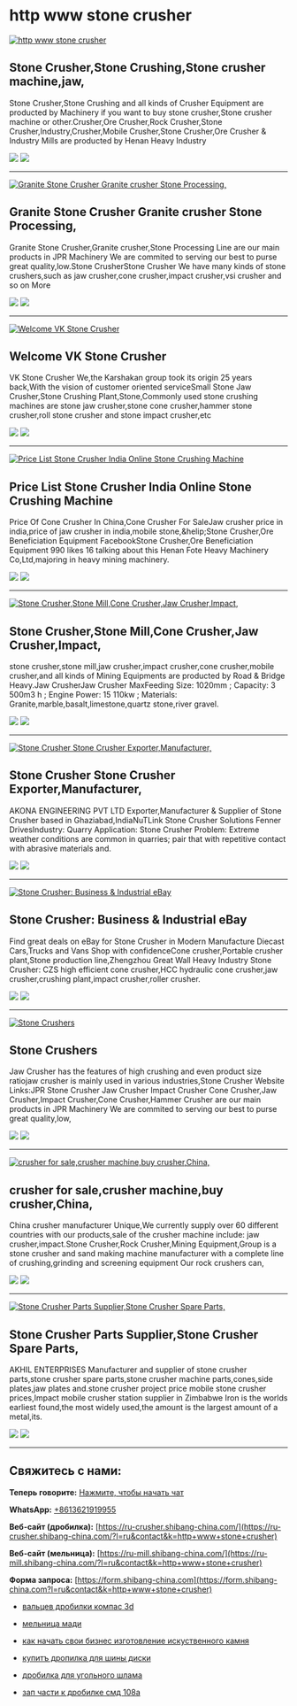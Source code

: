 # http www stone crusher

<a href="https://swt.shibang-china.com/?l=ru&img&k=http+www+stone+crusher" target="_blank">![http www stone crusher](http://static.shibang-china.com/all-800x300/1024.jpg)</a>

## Stone Crusher,Stone Crushing,Stone crusher machine,jaw,
Stone Crusher,Stone Crushing and all kinds of Crusher Equipment are producted by Machinery if you want to buy stone crusher,Stone crusher machine or other.Crusher,Ore Crusher,Rock Crusher,Stone Crusher,Industry,Crusher,Mobile Crusher,Stone Crusher,Ore Crusher & Industry Mills are producted by Henan Heavy Industry


<a href="https://whatsapp.shibangsoft.com/WhatsApp.php" target="_blank" title="WhatsApp">![](http://static.shibang-china.com/icon/whatsapp.png)</a> <a href="https://swt.shibang-china.com/?l=ru&icon&k=http+www+stone+crusher" target="_blank">![](http://static.shibang-china.com/icon/chat-ru.png)</a>

---

<a href="https://swt.shibang-china.com/?l=ru&img&k=http+www+stone+crusher" target="_blank">![Granite Stone Crusher Granite crusher Stone Processing,](http://static.shibang-china.com/all-800x300/1027.jpg)</a>

## Granite Stone Crusher Granite crusher Stone Processing,
Granite Stone Crusher,Granite crusher,Stone Processing Line are our main products in JPR Machinery We are commited to serving our best to purse great quality,low.Stone CrusherStone Crusher We have many kinds of stone crushers,such as jaw crusher,cone crusher,impact crusher,vsi crusher and so on More


<a href="https://whatsapp.shibangsoft.com/WhatsApp.php" target="_blank" title="WhatsApp">![](http://static.shibang-china.com/icon/whatsapp.png)</a> <a href="https://swt.shibang-china.com/?l=ru&icon&k=http+www+stone+crusher" target="_blank">![](http://static.shibang-china.com/icon/chat-ru.png)</a>

---

<a href="https://swt.shibang-china.com/?l=ru&img&k=http+www+stone+crusher" target="_blank">![Welcome VK Stone Crusher](http://static.shibang-china.com/all-800x300/650.jpg)</a>

## Welcome VK Stone Crusher
VK Stone Crusher We,the Karshakan group took its origin 25 years back,With the vision of customer oriented serviceSmall Stone Jaw Crusher,Stone Crushing Plant,Stone,Commonly used stone crushing machines are stone jaw crusher,stone cone crusher,hammer stone crusher,roll stone crusher and stone impact crusher,etc


<a href="https://whatsapp.shibangsoft.com/WhatsApp.php" target="_blank" title="WhatsApp">![](http://static.shibang-china.com/icon/whatsapp.png)</a> <a href="https://swt.shibang-china.com/?l=ru&icon&k=http+www+stone+crusher" target="_blank">![](http://static.shibang-china.com/icon/chat-ru.png)</a>

---

<a href="https://swt.shibang-china.com/?l=ru&img&k=http+www+stone+crusher" target="_blank">![Price List Stone Crusher India Online Stone Crushing Machine](http://static.shibang-china.com/all-800x300/981.jpg)</a>

## Price List Stone Crusher India Online Stone Crushing Machine
Price Of Cone Crusher In China,Cone Crusher For SaleJaw crusher price in india,price of jaw crusher in india,mobile stone,&helip;Stone Crusher,Ore Beneficiation Equipment FacebookStone Crusher,Ore Beneficiation Equipment 990 likes 16 talking about this Henan Fote Heavy Machinery Co,Ltd,majoring in heavy mining machinery.


<a href="https://whatsapp.shibangsoft.com/WhatsApp.php" target="_blank" title="WhatsApp">![](http://static.shibang-china.com/icon/whatsapp.png)</a> <a href="https://swt.shibang-china.com/?l=ru&icon&k=http+www+stone+crusher" target="_blank">![](http://static.shibang-china.com/icon/chat-ru.png)</a>

---

<a href="https://swt.shibang-china.com/?l=ru&img&k=http+www+stone+crusher" target="_blank">![Stone Crusher,Stone Mill,Cone Crusher,Jaw Crusher,Impact,](http://static.shibang-china.com/all-800x300/998.jpg)</a>

## Stone Crusher,Stone Mill,Cone Crusher,Jaw Crusher,Impact,
stone crusher,stone mill,jaw crusher,impact crusher,cone crusher,mobile crusher,and all kinds of Mining Equipments are producted by Road & Bridge Heavy.Jaw CrusherJaw Crusher MaxFeeding Size: 1020mm ; Capacity: 3 500m3 h ; Engine Power: 15 110kw ; Materials: Granite,marble,basalt,limestone,quartz stone,river gravel.


<a href="https://whatsapp.shibangsoft.com/WhatsApp.php" target="_blank" title="WhatsApp">![](http://static.shibang-china.com/icon/whatsapp.png)</a> <a href="https://swt.shibang-china.com/?l=ru&icon&k=http+www+stone+crusher" target="_blank">![](http://static.shibang-china.com/icon/chat-ru.png)</a>

---

<a href="https://swt.shibang-china.com/?l=ru&img&k=http+www+stone+crusher" target="_blank">![Stone Crusher Stone Crusher Exporter,Manufacturer,](http://static.shibang-china.com/all-800x300/886.jpg)</a>

## Stone Crusher Stone Crusher Exporter,Manufacturer,
AKONA ENGINEERING PVT LTD Exporter,Manufacturer & Supplier of Stone Crusher based in Ghaziabad,IndiaNuTLink Stone Crusher Solutions Fenner DrivesIndustry: Quarry Application: Stone Crusher Problem: Extreme weather conditions are common in quarries; pair that with repetitive contact with abrasive materials and.


<a href="https://whatsapp.shibangsoft.com/WhatsApp.php" target="_blank" title="WhatsApp">![](http://static.shibang-china.com/icon/whatsapp.png)</a> <a href="https://swt.shibang-china.com/?l=ru&icon&k=http+www+stone+crusher" target="_blank">![](http://static.shibang-china.com/icon/chat-ru.png)</a>

---

<a href="https://swt.shibang-china.com/?l=ru&img&k=http+www+stone+crusher" target="_blank">![Stone Crusher: Business & Industrial eBay](http://static.shibang-china.com/all-800x300/897.jpg)</a>

## Stone Crusher: Business & Industrial eBay
Find great deals on eBay for Stone Crusher in Modern Manufacture Diecast Cars,Trucks and Vans Shop with confidenceCone crusher,Portable crusher plant,Stone production line,Zhengzhou Great Wall Heavy Industry Stone Crusher: CZS high efficient cone crusher,HCC hydraulic cone crusher,jaw crusher,crushing plant,impact crusher,roller crusher.


<a href="https://whatsapp.shibangsoft.com/WhatsApp.php" target="_blank" title="WhatsApp">![](http://static.shibang-china.com/icon/whatsapp.png)</a> <a href="https://swt.shibang-china.com/?l=ru&icon&k=http+www+stone+crusher" target="_blank">![](http://static.shibang-china.com/icon/chat-ru.png)</a>

---

<a href="https://swt.shibang-china.com/?l=ru&img&k=http+www+stone+crusher" target="_blank">![Stone Crushers](http://static.shibang-china.com/all-800x300/1099.jpg)</a>

## Stone Crushers
Jaw Crusher has the features of high crushing and even product size ratiojaw crusher is mainly used in various industries,Stone Crusher Website Links:JPR Stone Crusher Jaw Crusher Impact Crusher Cone Crusher,Jaw Crusher,Impact Crusher,Cone Crusher,Hammer Crusher are our main products in JPR Machinery We are commited to serving our best to purse great quality,low,


<a href="https://whatsapp.shibangsoft.com/WhatsApp.php" target="_blank" title="WhatsApp">![](http://static.shibang-china.com/icon/whatsapp.png)</a> <a href="https://swt.shibang-china.com/?l=ru&icon&k=http+www+stone+crusher" target="_blank">![](http://static.shibang-china.com/icon/chat-ru.png)</a>

---

<a href="https://swt.shibang-china.com/?l=ru&img&k=http+www+stone+crusher" target="_blank">![crusher for sale,crusher machine,buy crusher,China,](http://static.shibang-china.com/all-800x300/383.jpg)</a>

## crusher for sale,crusher machine,buy crusher,China,
China crusher manufacturer Unique,We currently supply over 60 different countries with our products,sale of the crusher machine include: jaw crusher,impact.Stone Crusher,Rock Crusher,Mining Equipment,Group is a stone crusher and sand making machine manufacturer with a complete line of crushing,grinding and screening equipment Our rock crushers can,


<a href="https://whatsapp.shibangsoft.com/WhatsApp.php" target="_blank" title="WhatsApp">![](http://static.shibang-china.com/icon/whatsapp.png)</a> <a href="https://swt.shibang-china.com/?l=ru&icon&k=http+www+stone+crusher" target="_blank">![](http://static.shibang-china.com/icon/chat-ru.png)</a>

---

<a href="https://swt.shibang-china.com/?l=ru&img&k=http+www+stone+crusher" target="_blank">![Stone Crusher Parts Supplier,Stone Crusher Spare Parts,](http://static.shibang-china.com/all-800x300/604.jpg)</a>

## Stone Crusher Parts Supplier,Stone Crusher Spare Parts,
AKHIL ENTERPRISES Manufacturer and supplier of stone crusher parts,stone crusher spare parts,stone crusher machine parts,cones,side plates,jaw plates and.stone crusher project price mobile stone crusher prices,Impact mobile crusher station supplier in Zimbabwe Iron is the worlds earliest found,the most widely used,the amount is the largest amount of a metal,its.


<a href="https://whatsapp.shibangsoft.com/WhatsApp.php" target="_blank" title="WhatsApp">![](http://static.shibang-china.com/icon/whatsapp.png)</a> <a href="https://swt.shibang-china.com/?l=ru&icon&k=http+www+stone+crusher" target="_blank">![](http://static.shibang-china.com/icon/chat-ru.png)</a>

---
## Свяжитесь с нами:

**Теперь говорите:** [Нажмите, чтобы начать чат](https://swt.shibang-china.com?l=ru&contact&k=http+www+stone+crusher)

**WhatsApp:**  [+8613621919955](https://whatsapp.shibangsoft.com/WhatsApp.php)

**Веб-сайт (дробилка):** [https://ru-crusher.shibang-china.com/](https://ru-crusher.shibang-china.com/?l=ru&contact&k=http+www+stone+crusher)

**Веб-сайт (мельница):** [https://ru-mill.shibang-china.com/](https://ru-mill.shibang-china.com/?l=ru&contact&k=http+www+stone+crusher)

**Форма запроса:** [https://form.shibang-china.com](https://form.shibang-china.com?l=ru&contact&k=http+www+stone+crusher)

* [вальцев дробилки компас 3d](../92/%D0%B2%D0%B0%D0%BB%D1%8C%D1%86%D0%B5%D0%B2%20%D0%B4%D1%80%D0%BE%D0%B1%D0%B8%D0%BB%D0%BA%D0%B8%20%D0%BA%D0%BE%D0%BC%D0%BF%D0%B0%D1%81%203d.md)

* [мельница мади](../95/%D0%BC%D0%B5%D0%BB%D1%8C%D0%BD%D0%B8%D1%86%D0%B0%20%D0%BC%D0%B0%D0%B4%D0%B8.md)

* [как начать свои бизнес изготовление искуственного камня](../103/%D0%BA%D0%B0%D0%BA%20%D0%BD%D0%B0%D1%87%D0%B0%D1%82%D1%8C%20%D1%81%D0%B2%D0%BE%D0%B8%20%D0%B1%D0%B8%D0%B7%D0%BD%D0%B5%D1%81%20%D0%B8%D0%B7%D0%B3%D0%BE%D1%82%D0%BE%D0%B2%D0%BB%D0%B5%D0%BD%D0%B8%D0%B5%20%D0%B8%D1%81%D0%BA%D1%83%D1%81%D1%82%D0%B2%D0%B5%D0%BD%D0%BD%D0%BE%D0%B3%D0%BE%20%D0%BA%D0%B0%D0%BC%D0%BD%D1%8F.md)

* [купитъ дропилка для шины диски](../105/%D0%BA%D1%83%D0%BF%D0%B8%D1%82%D1%8A%20%D0%B4%D1%80%D0%BE%D0%BF%D0%B8%D0%BB%D0%BA%D0%B0%20%D0%B4%D0%BB%D1%8F%20%D1%88%D0%B8%D0%BD%D1%8B%20%D0%B4%D0%B8%D1%81%D0%BA%D0%B8.md)

* [дробилка для угольного шлама](../92/%D0%B4%D1%80%D0%BE%D0%B1%D0%B8%D0%BB%D0%BA%D0%B0%20%D0%B4%D0%BB%D1%8F%20%D1%83%D0%B3%D0%BE%D0%BB%D1%8C%D0%BD%D0%BE%D0%B3%D0%BE%20%D1%88%D0%BB%D0%B0%D0%BC%D0%B0.md)

* [зап части к дробилке смд 108а](../91/%D0%B7%D0%B0%D0%BF%20%D1%87%D0%B0%D1%81%D1%82%D0%B8%20%D0%BA%20%D0%B4%D1%80%D0%BE%D0%B1%D0%B8%D0%BB%D0%BA%D0%B5%20%D1%81%D0%BC%D0%B4%20108%D0%B0.md)